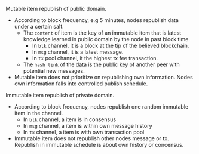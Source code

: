 Mutable item republish of public domain.
* According to block frequency, e.g 5 minutes, nodes republish data under a certain salt. 
  - The `content` of item is the key of an immutable item that is latest knowledge learned in public domain by the node in past block time. 
    * In `blk` channel, it is a block at the tip of the believed blockchain. 
    * In `msg` channel, it is a latest message. 
    * In `tx` pool channel, it the highest tx fee transaction. 
  - The `hash link` of the data is the public key of another peer with potential new messages. 
* Mutable item does not prioritize on republishing own information. Nodes own information falls into controlled publish schedule. 

Immutable item republish of private domain. 
* According to block frequency, nodes republish one random immutable item in the channel. 
  - In `blk` channel, a item is in consensus
  - In `msg` channel, a item is within own message history
  - In `tx` channel, a item is with own transaction pool
* Immutable item does not republish other nodes message or tx. Republish in immutable schedule is about own history or concensus.
